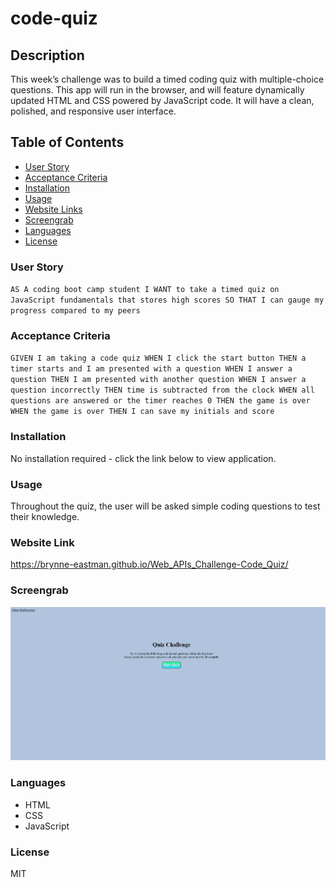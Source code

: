 # code-quiz

## Description
This week’s challenge was to build a timed coding quiz with multiple-choice questions. This app will run in the browser, and will feature dynamically updated HTML and CSS powered by JavaScript code. It will have a clean, polished, and responsive user interface.


## Table of Contents
* [User Story](#userStory)
* [Acceptance Criteria](#acceptanceCriteria)
* [Installation](*installation)
* [Usage](#usage)
* [Website Links](#websiteLinks)
* [Screengrab](#screengrab)
* [Languages](#languages)
* [License](#license)

### User Story
`AS A coding boot camp student
I WANT to take a timed quiz on JavaScript fundamentals that stores high scores
SO THAT I can gauge my progress compared to my peers`

### Acceptance Criteria
`GIVEN I am taking a code quiz
WHEN I click the start button
THEN a timer starts and I am presented with a question
WHEN I answer a question
THEN I am presented with another question
WHEN I answer a question incorrectly
THEN time is subtracted from the clock
WHEN all questions are answered or the timer reaches 0
THEN the game is over
WHEN the game is over
THEN I can save my initials and score`

### Installation
No installation required - click the link below to view application.

### Usage
Throughout the quiz, the user will be asked simple coding questions to test their knowledge.

### Website Link
https://brynne-eastman.github.io/Web_APIs_Challenge-Code_Quiz/

### Screengrab
![screenshot](./assets/images/code-quiz.png)

### Languages
- HTML
- CSS
- JavaScript

### License
MIT

